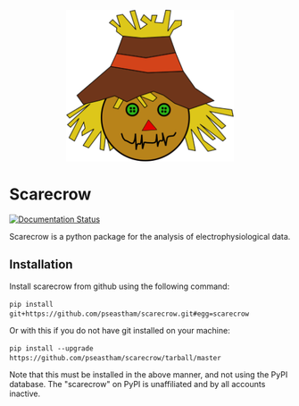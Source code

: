 <p align="center">
  <img width="300" src="docs/scarecrow_logo.png">
</p>

# Scarecrow

[![Documentation Status](https://readthedocs.org/projects/scarecrow/badge/?version=latest)](https://scarecrow.readthedocs.io/en/latest/?badge=latest)

Scarecrow is a python package for the analysis of electrophysiological data. 

## Installation

Install scarecrow from github using the following command:

`pip install git+https://github.com/pseastham/scarecrow.git#egg=scarecrow`

Or with this if you do not have git installed on your machine:

`pip install --upgrade https://github.com/pseastham/scarecrow/tarball/master`

Note that this must be installed in the above manner, and not using the PyPI database. The "scarecrow" on PyPI is unaffiliated and by all accounts inactive.
